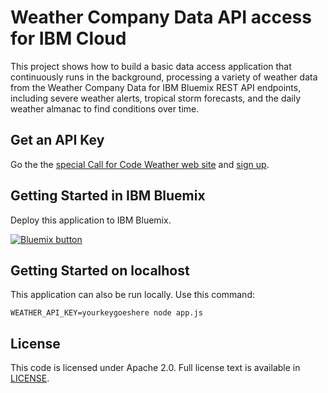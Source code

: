 # Weather Company Data API access for IBM Cloud

This project shows how to build a basic data access application that continuously runs in the background, processing a variety of weather data from the Weather Company Data for IBM Bluemix REST API endpoints, including severe weather alerts, tropical storm forecasts, and the daily weather almanac to find conditions over time.

## Get an API Key

Go the the [special Call for Code Weather web site](https://callforcode.weather.com/) and [sign up](https://callforcode.weather.com/register).

## Getting Started in IBM Bluemix

Deploy this application to IBM Bluemix.

<a href="https://bluemix.net/deploy?repository=https://github.com/Call-for-Code/weather-api-nodejs" target="_blank"><img src="http://bluemix.net/deploy/button.png" alt="Bluemix button" /></a>

## Getting Started on localhost

This application can also be run locally. Use this command:

`WEATHER_API_KEY=yourkeygoeshere node app.js`



## License

This code is licensed under Apache 2.0. Full license text is available in [LICENSE](https://github.com/Call-for-Code/weather-api-nodejs/tree/master/LICENSE).
